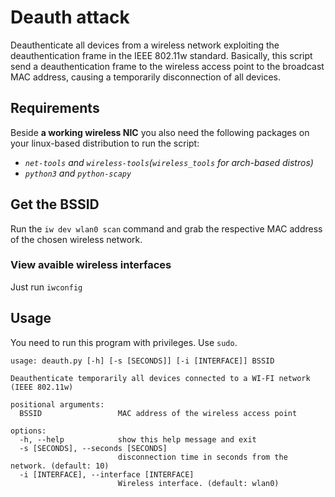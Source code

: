 # Deauth attack
Deauthenticate all devices from a wireless network exploiting the deauthentication frame in the IEEE 802.11w standard.
Basically, this script send a deauthentication frame to the wireless access point to the broadcast MAC address, causing a temporarily disconnection of all devices.
## Requirements
Beside **a working wireless NIC** you also need the following packages on your linux-based distribution to run the script:
* _`net-tools` and `wireless-tools`(`wireless_tools` for arch-based distros)_
* _`python3` and `python-scapy`_
## Get the BSSID
Run the `iw dev wlan0 scan` command and grab the respective MAC address of the chosen wireless network.
### View avaible wireless interfaces
Just run `iwconfig`
## Usage 
You need to run this program with privileges. Use `sudo`.
```
usage: deauth.py [-h] [-s [SECONDS]] [-i [INTERFACE]] BSSID

Deauthenticate temporarily all devices connected to a WI-FI network (IEEE 802.11w)

positional arguments:
  BSSID                 MAC address of the wireless access point

options:
  -h, --help            show this help message and exit
  -s [SECONDS], --seconds [SECONDS]
                        disconnection time in seconds from the network. (default: 10)
  -i [INTERFACE], --interface [INTERFACE]
                        Wireless interface. (default: wlan0)
```
